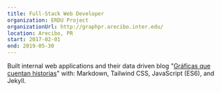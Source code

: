 ```yaml
---
title: Full-Stack Web Developer
organization: ERDU Project
organizationUrl: http://graphpr.arecibo.inter.edu/
location: Arecibo, PR
start: 2017-02-01
end: 2019-05-30
---
```


Built internal web applications and their data driven blog "[Gráficas que cuentan historias](http://graphpr.arecibo.inter.edu/)" with: Markdown, Tailwind CSS, JavaScript (ES6), and Jekyll.
